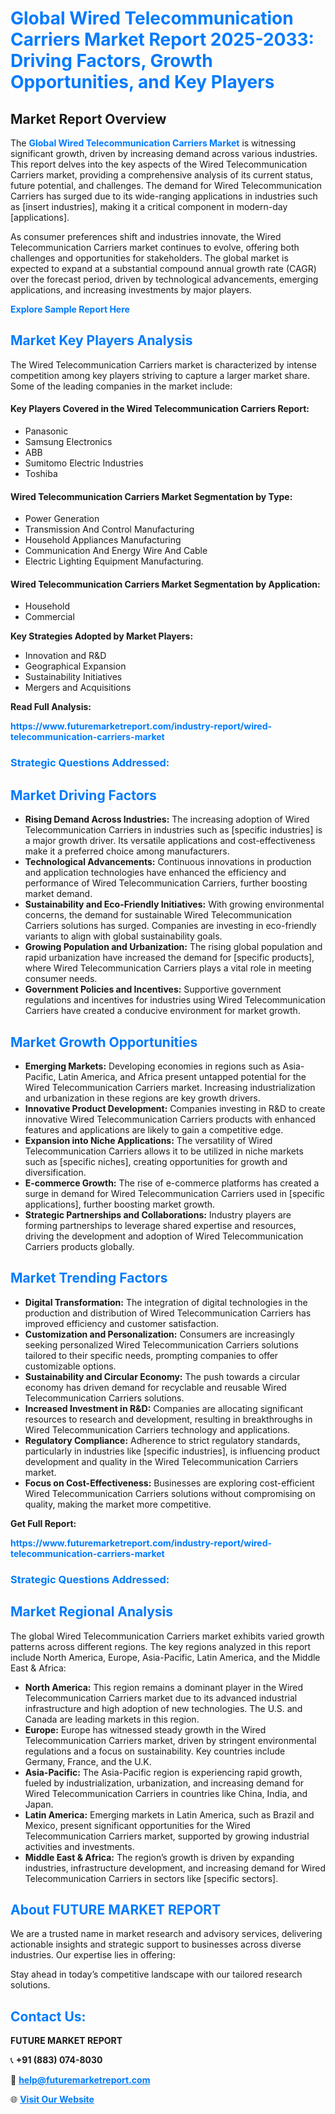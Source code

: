 <h1 style="color: #007BFF;">Global Wired Telecommunication Carriers Market Report 2025-2033: Driving Factors, Growth Opportunities, and Key Players</h1>

<section id="overview">
<h2>Market Report Overview</h2>
<p>The <a href="https://www.futuremarketreport.com/industry-report/wired-telecommunication-carriers-market" style="color: #007BFF; text-decoration: none;"><strong>Global Wired Telecommunication Carriers Market</strong></a> is witnessing significant growth, driven by increasing demand across various industries. This report delves into the key aspects of the Wired Telecommunication Carriers market, providing a comprehensive analysis of its current status, future potential, and challenges. The demand for Wired Telecommunication Carriers has surged due to its wide-ranging applications in industries such as [insert industries], making it a critical component in modern-day [applications].</p>
<p>As consumer preferences shift and industries innovate, the Wired Telecommunication Carriers market continues to evolve, offering both challenges and opportunities for stakeholders. The global market is expected to expand at a substantial compound annual growth rate (CAGR) over the forecast period, driven by technological advancements, emerging applications, and increasing investments by major players.</p>
</section>

<section id="overview">
<p><a href="https://www.futuremarketreport.com/request-sample/reportId=34583" style="color: #007BFF; text-decoration: none;"><strong>Explore Sample Report Here</strong></a></p>
</section>

<section id="key-players">
<h2 style="color: #007BFF;">Market Key Players Analysis</h2>
<p>The Wired Telecommunication Carriers market is characterized by intense competition among key players striving to capture a larger market share. Some of the leading companies in the market include:</p>
<h4>Key Players Covered in the Wired Telecommunication Carriers Report:</h4>
<ul><li>Panasonic</li><li>Samsung Electronics</li><li>ABB</li><li>Sumitomo Electric Industries</li><li>Toshiba</li></ul>
<h4>Wired Telecommunication Carriers Market Segmentation by Type:</h4>
<ul><li>Power Generation</li><li>Transmission And Control Manufacturing</li><li>Household Appliances Manufacturing</li><li>Communication And Energy Wire And Cable</li><li>Electric Lighting Equipment Manufacturing.</li></ul>

<h4>Wired Telecommunication Carriers Market Segmentation by Application:</h4>
<ul><li>Household</li><li>Commercial</li></ul>
<p><strong>Key Strategies Adopted by Market Players:</strong></p>
<ul>
<li>Innovation and R&D</li>
<li>Geographical Expansion</li>
<li>Sustainability Initiatives</li>
<li>Mergers and Acquisitions</li>
</ul>
</section>

<section>
<p><strong>Read Full Analysis: </strong></p><a href="https://www.futuremarketreport.com/industry-report/wired-telecommunication-carriers-market" style="color: #007BFF; text-decoration: none;"><strong>https://www.futuremarketreport.com/industry-report/wired-telecommunication-carriers-market</strong></a>
<h3 style="color: #007BFF;">Strategic Questions Addressed:</h3>
</section>

<section id="driving-factors">
<h2 style="color: #007BFF;">Market Driving Factors</h2>
<ul>
<li><strong>Rising Demand Across Industries:</strong> The increasing adoption of Wired Telecommunication Carriers in industries such as [specific industries] is a major growth driver. Its versatile applications and cost-effectiveness make it a preferred choice among manufacturers.</li>
<li><strong>Technological Advancements:</strong> Continuous innovations in production and application technologies have enhanced the efficiency and performance of Wired Telecommunication Carriers, further boosting market demand.</li>
<li><strong>Sustainability and Eco-Friendly Initiatives:</strong> With growing environmental concerns, the demand for sustainable Wired Telecommunication Carriers solutions has surged. Companies are investing in eco-friendly variants to align with global sustainability goals.</li>
<li><strong>Growing Population and Urbanization:</strong> The rising global population and rapid urbanization have increased the demand for [specific products], where Wired Telecommunication Carriers plays a vital role in meeting consumer needs.</li>
<li><strong>Government Policies and Incentives:</strong> Supportive government regulations and incentives for industries using Wired Telecommunication Carriers have created a conducive environment for market growth.</li>
</ul>
</section>

<section id="growth-opportunities">
<h2 style="color: #007BFF;">Market Growth Opportunities</h2>
<ul>
<li><strong>Emerging Markets:</strong> Developing economies in regions such as Asia-Pacific, Latin America, and Africa present untapped potential for the Wired Telecommunication Carriers market. Increasing industrialization and urbanization in these regions are key growth drivers.</li>
<li><strong>Innovative Product Development:</strong> Companies investing in R&D to create innovative Wired Telecommunication Carriers products with enhanced features and applications are likely to gain a competitive edge.</li>
<li><strong>Expansion into Niche Applications:</strong> The versatility of Wired Telecommunication Carriers allows it to be utilized in niche markets such as [specific niches], creating opportunities for growth and diversification.</li>
<li><strong>E-commerce Growth:</strong> The rise of e-commerce platforms has created a surge in demand for Wired Telecommunication Carriers used in [specific applications], further boosting market growth.</li>
<li><strong>Strategic Partnerships and Collaborations:</strong> Industry players are forming partnerships to leverage shared expertise and resources, driving the development and adoption of Wired Telecommunication Carriers products globally.</li>
</ul>
</section>

<section id="trending-factors">
<h2 style="color: #007BFF;">Market Trending Factors</h2>
<ul>
<li><strong>Digital Transformation:</strong> The integration of digital technologies in the production and distribution of Wired Telecommunication Carriers has improved efficiency and customer satisfaction.</li>
<li><strong>Customization and Personalization:</strong> Consumers are increasingly seeking personalized Wired Telecommunication Carriers solutions tailored to their specific needs, prompting companies to offer customizable options.</li>
<li><strong>Sustainability and Circular Economy:</strong> The push towards a circular economy has driven demand for recyclable and reusable Wired Telecommunication Carriers solutions.</li>
<li><strong>Increased Investment in R&D:</strong> Companies are allocating significant resources to research and development, resulting in breakthroughs in Wired Telecommunication Carriers technology and applications.</li>
<li><strong>Regulatory Compliance:</strong> Adherence to strict regulatory standards, particularly in industries like [specific industries], is influencing product development and quality in the Wired Telecommunication Carriers market.</li>
<li><strong>Focus on Cost-Effectiveness:</strong> Businesses are exploring cost-efficient Wired Telecommunication Carriers solutions without compromising on quality, making the market more competitive.</li>
</ul>
</section>

<section>
<p><strong>Get Full Report: </strong></p><a href="https://www.futuremarketreport.com/industry-report/wired-telecommunication-carriers-market" style="color: #007BFF; text-decoration: none;"><strong>https://www.futuremarketreport.com/industry-report/wired-telecommunication-carriers-market</strong></a>
<h3 style="color: #007BFF;">Strategic Questions Addressed:</h3>
</section>


<section id="regional-analysis">
<h2 style="color: #007BFF;">Market Regional Analysis</h2>
<p>The global Wired Telecommunication Carriers market exhibits varied growth patterns across different regions. The key regions analyzed in this report include North America, Europe, Asia-Pacific, Latin America, and the Middle East & Africa:</p>
<ul>
<li><strong>North America:</strong> This region remains a dominant player in the Wired Telecommunication Carriers market due to its advanced industrial infrastructure and high adoption of new technologies. The U.S. and Canada are leading markets in this region.</li>
<li><strong>Europe:</strong> Europe has witnessed steady growth in the Wired Telecommunication Carriers market, driven by stringent environmental regulations and a focus on sustainability. Key countries include Germany, France, and the U.K.</li>
<li><strong>Asia-Pacific:</strong> The Asia-Pacific region is experiencing rapid growth, fueled by industrialization, urbanization, and increasing demand for Wired Telecommunication Carriers in countries like China, India, and Japan.</li>
<li><strong>Latin America:</strong> Emerging markets in Latin America, such as Brazil and Mexico, present significant opportunities for the Wired Telecommunication Carriers market, supported by growing industrial activities and investments.</li>
<li><strong>Middle East & Africa:</strong> The region’s growth is driven by expanding industries, infrastructure development, and increasing demand for Wired Telecommunication Carriers in sectors like [specific sectors].</li>
</ul>
</section>

<footer>
<h2 style="color: #007BFF;">About FUTURE MARKET REPORT</h2>
<p>We are a trusted name in market research and advisory services, delivering actionable insights and strategic support to businesses across diverse industries. Our expertise lies in offering:</p>

<p>Stay ahead in today’s competitive landscape with our tailored research solutions.</p>

<h2 style="color: #007BFF;">Contact Us:</h2>
<p><strong>FUTURE MARKET REPORT</strong></p>
<p>📞 <strong>+91 (883) 074-8030</strong></p>
<p>📧 <strong><a href="mailto:help@futuremarketreport.com" style="color: #007BFF;">help@futuremarketreport.com</a></strong></p>
<p>🌐 <strong><a href="https://www.futuremarketreport.com/" style="color: #007BFF;">Visit Our Website</a></strong></p>
</footer>